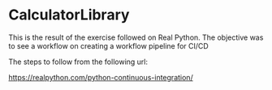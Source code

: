 # CalculatorLibrary


This is the result of the exercise followed on Real Python. The objective was to see a 
workflow on creating a workflow pipeline for CI/CD

The steps to follow from the following url:

https://realpython.com/python-continuous-integration/
